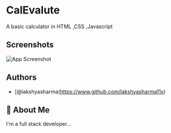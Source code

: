 
# CalEvalute

A basic calculator in HTML ,CSS ,Javascript

## Screenshots

![App Screenshot](https://via.placeholder.com/468x300?text=App+Screenshot+Here)


## Authors

- [@lakshyasharma(https://www.github.com/lakshyasharma11x)


## 🚀 About Me
I'm a full stack developer...



